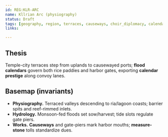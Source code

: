 ```yaml
---
id: REG:KLR-ARC
name: Kllrian Arc (physiography)
status: Draft
tags: [geography, region, terraces, causeways, choir_diplomacy, calendar_prestige]
links:

---
```


## Thesis
Temple-city terraces step from uplands to causewayed ports; **flood calendars** govern both rice paddies and harbor gates, exporting **calendar prestige** along convoy lanes.

## Basemap (invariants)
- **Physiography.** Terraced valleys descending to ria/lagoon coasts; barrier spits and reef-rimmed inlets.
- **Hydrology.** Monsoon-fed floods set sow/harvest; tide slots regulate gate piers.
- **Works.** **Causeways** and gate-piers mark harbor mouths; **measure-stone** tolls standardize dues.